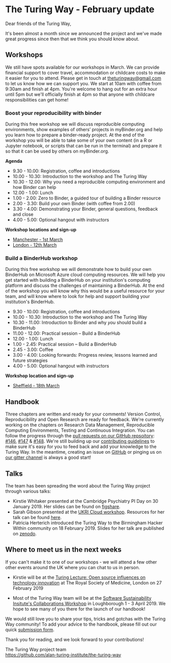 # The Turing Way - February update

Dear friends of the Turing Way,

It's been almost a month since we announced the project and we've made great progress since then that we think you should know about.

## Workshops
We still have spots available for our workshops in March. 
We can provide financial support to cover travel, accommodation or childcare costs to make it easier for you to attend. 
Please get in touch at theturingway@gmail.com to let us know how we can support you.
We start at 10am with coffee from 9:30am and finish at 4pm.
You're welcome to hang out for an extra hour until 5pm but we'll officially finish at 4pm so that anyone with childcare responsibilities can get home!

### Boost your reproducibility with binder

During this free workshop we will discuss reproducible computing environments, show examples of others’ projects in myBinder.org and help you learn how to prepare a binder-ready project. 
At the end of the workshop you will be able to take some of your own content (in a R or Jupyter notebook, or scripts that can be run in the terminal) and prepare it so that it can be used by others on myBinder.org.

**Agenda**

* 9.30 - 10.00: Registration, coffee and introductions
* 10.00 - 10.30: Introduction to the workshop and The Turing Way
* 10.30 - 12.00: Why you need a reproducible computing environment and how Binder can help
* 12.00 - 1.00: Lunch
* 1.00 - 2.00: Zero to Binder, a guided tour of building a Binder resource
* 2.00 - 3.30: Build your own Binder (with coffee from 2.00)
* 3.30 - 4.00: Demonstrating your Binder, general questions, feedback and close
* 4.00 - 5.00: Optional hangout with instructors

**Workshop locations and sign-up**
* [Manchester - 1st March](https://www.eventbrite.co.uk/e/boost-your-research-reproducibility-with-binder-manchester-registration-55331997494)
* [London - 12th March](https://www.eventbrite.co.uk/e/boost-your-research-reproducibility-with-binder-london-registration-55337162944)

### Build a BinderHub workshop

During this free workshop we will demonstrate how to build your own BinderHub on Microsoft Azure cloud computing resources. 
We will help you get started with building a BinderHub on your institution's computing platform and discuss the challenges of maintaining a BinderHub. 
At the end of the workshop you will know why this would be a useful resource for your team, and will know where to look for help and support building your institution's BinderHub.

* 9.30 - 10.00: Registration, coffee and introductions
* 10.00 - 10.30: Introduction to the workshop and The Turing Way
* 10.30 - 11.00: Introduction to Binder and why *you* should build a BinderHub
* 11.00 - 12.00: Practical session – Build a BinderHub
* 12.00 - 1.00: Lunch
* 1.00 - 2.45: Practical session – Build a BinderHub
* 2.45 - 3.00: Coffee
* 3.00 - 4.00: Looking forwards: Progress review, lessons learned and future strategies
* 4.00 - 5.00: Optional hangout with instructors

**Workshop location and sign-up**
* [Sheffield - 18th March](https://www.eventbrite.co.uk/e/build-a-binderhub-registration-55336756729)

## Handbook

Three chapters are written and ready for your comments! 
Version Control, Reproducibility and Open Research are ready for feedback. 
We're currently working on the chapters on Research Data Management, Reproducible Computing Environments, Testing and Continuous Integration.
You can follow the progress through the [pull requests on our GitHub repsoitory](https://github.com/alan-turing-institute/the-turing-way/pulls): [#146](https://github.com/alan-turing-institute/the-turing-way/pull/146), [#147](https://github.com/alan-turing-institute/the-turing-way/pull/147) & [#148](https://github.com/alan-turing-institute/the-turing-way/pull/148).
We're still building up our [contributing guidelines](https://github.com/alan-turing-institute/the-turing-way) to make sure it's easy for you to feed back and add your knowledge to the Turing Way. 
In the meantime, creating an issue on [GitHub](https://github.com/alan-turing-institute/the-turing-way/issues) or pinging us on [our gitter channel](https://gitter.im/alan-turing-institute/the-turing-way) is always a good start!

## Talks
The team has been spreading the word about the Turing Way project through various talks:
* Kirstie Whitaker presented at the Cambridge Psychiatry PI Day on 30 January 2019. 
Her slides can be found on [figshare](https://doi.org/10.6084/m9.figshare.7649156).
* Sarah Gibson presented at the [UKRI Cloud workshop](https://cloud.ac.uk/workshops/feb2019/). 
Resources for her talk can be found [here](https://github.com/alan-turing-institute/the-turing-way/blob/master/conferences/presentations/UKRI_cloud_2019-02-12/UKRI_cloud_demo_2019-02-12.md).
* Patricia Herterich introduced the Turing Way to the Birmingham Hacker Within community on 18 February 2019. 
Slides for her talk are published on [zenodo](http://doi.org/10.5281/zenodo.2566430).

## Where to meet us in the next weeks

If you can't make it to one of our workshops - we will attend a few other other events around the UK where you can chat to us in person.

* Kirstie will be at the [Turing Lecture: Open source influences on technology innovation](https://www.turing.ac.uk/events/turing-lecture-open-source-influences-technology-innovation) at The Royal Society of Medicine, London on 27 February 2019

* Most of the Turing Way team will be at the [Software Sustainability Insitute's Collaborations Workshop](https://www.software.ac.uk/cw19) in Loughborough 1 - 3 April 2019. We hope to see many of you there for the launch of our handbook!


We would still love you to share your tips, tricks and gotchas with the Turing Way community!
To add your advice to the handbook, please fill out our quick [submission form](https://goo.gl/forms/akFqZEIy2kxAjfZW2).

Thank you for reading, and we look forward to your contributions!

The Turing Way project team  
https://github.com/alan-turing-institute/the-turing-way
